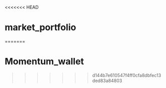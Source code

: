 <<<<<<< HEAD
# market_portfolio
=======
# Momentum_wallet
>>>>>>> d144b7e610547f4ff0cfa8dbfec13ded83a84803
